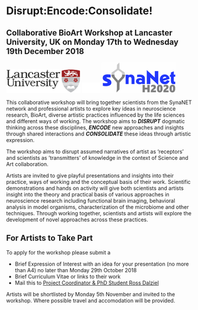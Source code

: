 # Disrupt:Encode:Consolidate!

## Collaborative BioArt Workshop at **Lancaster University, UK** on **Monday 17th to Wednesday 19th December 2018**

<img src="https://raw.githubusercontent.com/cheapjack/DisruptEncodeConsolidate/master/media/LancsACLogo.png" width="200">
<img src="https://raw.githubusercontent.com/cheapjack/DisruptEncodeConsolidate/master/media/space.png" width="50">
<img src="https://raw.githubusercontent.com/cheapjack/DisruptEncodeConsolidate/master/media/synaNetLogo.png" width="200">

This collaborative workshop will bring together scientists from the SynaNET network and professional artists to explore key ideas in neuroscience research, BioArt, diverse artistic practices influenced by the life sciences and different ways of working. The workshop aims to ***DISRUPT*** dogmatic thinking across these disciplines, ***ENCODE*** new approaches and insights through shared interactions and ***CONSOLIDATE*** these ideas through artistic expression.

The workshop aims to disrupt assumed narratives of artist as ‘receptors’ and scientists as ’transmitters’ of knowledge in the context of Science and Art collaboration.

Artists are invited to give playful presentations and insights into their practice, ways of working and the conceptual basis of their work. Scientific demonstrations and hands on activity will give both scientists and artists insight into the theory and practical basis of various approaches in neuroscience research including functional brain imaging, behavioral analysis in model organisms, characterization of the microbiome and other techniques. Through working together, scientists and artists will explore the development of novel approaches across these practices.


## For Artists to Take Part

To apply for the workshop please submit a
 * Brief Expression of Interest with an idea for your presentation (no more than A4) no later than Monday 29th October 2018 
 * Brief Curriculum Vitae or links to their work
 * Mail this to <a href="mailto:r.dalziel@lancaster.ac.uk?subject=Disrupt, Encode, Consolidate Enquiry&bcc=n.dawson1@lancaster.ac.uk">Project Coordinator & PhD Student Ross Dalziel</a>
 

Artists will be shortlisted by Monday 5th November and invited to the workshop. Where possible travel and accomodation will be provided.
